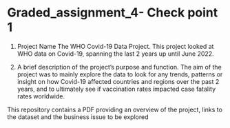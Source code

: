 # Graded_assignment_4- Check point 1
1. Project Name
The WHO Covid-19 Data Project. 
This project looked at WHO data on Covid-19, spanning the last 2 years up until June 2022.

2. A brief description of the project’s purpose and function. 
The aim of the project was to mainly explore the data to look for any trends, patterns or insight on how Covid-19 affected countries and regions over the past 2 years, and to ultimately see if vaccination rates impacted case fatality rates worldwide.

This repository contains a PDF providing an overview of the project, links to the dataset and the business issue to be explored
